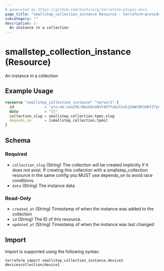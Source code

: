 ```yaml
---
# generated by https://github.com/hashicorp/terraform-plugin-docs
page_title: "smallstep_collection_instance Resource - terraform-provider-smallstep"
subcategory: ""
description: |-
  An instance in a collection
---
```


# smallstep_collection_instance (Resource)

An instance in a collection

## Example Usage

```terraform
resource "smallstep_collection_instance" "server1" {
  id              = "urn:ek:sha256:RAzbOveN1Y45fYubuTxu5jOXWtOK1HbfZ7yHjBuWlyE="
  data            = "{}"
  collection_slug = smallstep_collection.tpms.slug
  depends_on      = [smallstep_collection.tpms]
}
```

<!-- schema generated by tfplugindocs -->
## Schema

### Required

- `collection_slug` (String) The collection will be created implicitly if it does not exist.
If creating this collection with a smallstep_collection resource in the same config you MUST use depends_on to avoid race conditions.
- `data` (String) The instance data

### Read-Only

- `created_at` (String) Timestamp of when the instance was added to the collection
- `id` (String) The ID of this resource.
- `updated_at` (String) Timestamp of when the instance was last changed

## Import

Import is supported using the following syntax:

```shell
terraform import smallstep_collection_instance.device1 devicescollection/device1
```
